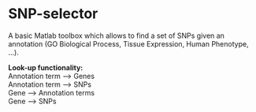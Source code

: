 # SNP-selector
A basic Matlab toolbox which allows to find a set of SNPs given an annotation (GO Biological Process, Tissue Expression, Human Phenotype, ...). <div>
<b>Look-up functionality:</b> <div>
Annotation term --> Genes <div>
Annotation term --> SNPs <div>
Gene --> Annotation terms <div>
Gene --> SNPs <div>
